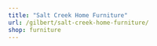 ```yaml
---
title: "Salt Creek Home Furniture"
url: /gilbert/salt-creek-home-furniture/
shop: furniture
---
```


